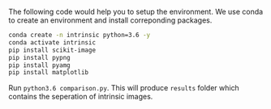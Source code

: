 The following code would help you to setup the environment. We use conda to create an environment and install correponding packages. 


```bash
conda create -n intrinsic python=3.6 -y
conda activate intrinsic
pip install scikit-image
pip install pypng
pip install pyamg
pip install matplotlib
```

Run `python3.6 comparison.py`. This will produce `results` folder which contains the seperation of intrinsic images.